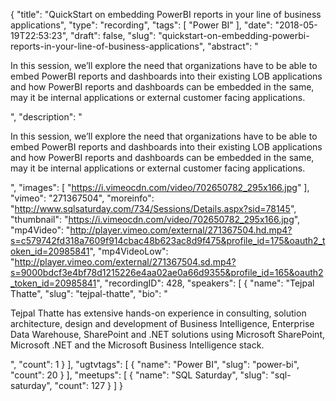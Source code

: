 {
  "title": "QuickStart on embedding PowerBI reports in your line of business applications",
  "type": "recording",
  "tags": [
    "Power BI"
  ],
  "date": "2018-05-19T22:53:23",
  "draft": false,
  "slug": "quickstart-on-embedding-powerbi-reports-in-your-line-of-business-applications",
  "abstract": "<p>In this session, we’ll explore the need that organizations have to be able to embed PowerBI reports and dashboards into their existing LOB applications and how PowerBI reports and dashboards can be embedded in the same, may it be internal applications or external customer facing applications.</p>",
  "description": "<p>In this session, we’ll explore the need that organizations have to be able to embed PowerBI reports and dashboards into their existing LOB applications and how PowerBI reports and dashboards can be embedded in the same, may it be internal applications or external customer facing applications.</p>",
  "images": [
    "https://i.vimeocdn.com/video/702650782_295x166.jpg"
  ],
  "vimeo": "271367504",
  "moreinfo": "http://www.sqlsaturday.com/734/Sessions/Details.aspx?sid=78145",
  "thumbnail": "https://i.vimeocdn.com/video/702650782_295x166.jpg",
  "mp4Video": "http://player.vimeo.com/external/271367504.hd.mp4?s=c579742fd318a7609f914cbac48b623ac8d9f475&profile_id=175&oauth2_token_id=20985841",
  "mp4VideoLow": "http://player.vimeo.com/external/271367504.sd.mp4?s=9000bdcf3e4bf78d1215226e4aa02ae0a66d9355&profile_id=165&oauth2_token_id=20985841",
  "recordingID": 428,
  "speakers": [
    {
      "name": "Tejpal Thatte",
      "slug": "tejpal-thatte",
      "bio": "<p>Tejpal Thatte has extensive hands-on experience in consulting, solution architecture, design and development of Business Intelligence, Enterprise Data Warehouse, SharePoint and .NET solutions using Microsoft SharePoint, Microsoft .NET and the Microsoft Business Intelligence stack.</p>",
      "count": 1
    }
  ],
  "ugtvtags": [
    {
      "name": "Power BI",
      "slug": "power-bi",
      "count": 20
    }
  ],
  "meetups": [
    {
      "name": "SQL Saturday",
      "slug": "sql-saturday",
      "count": 127
    }
  ]
}